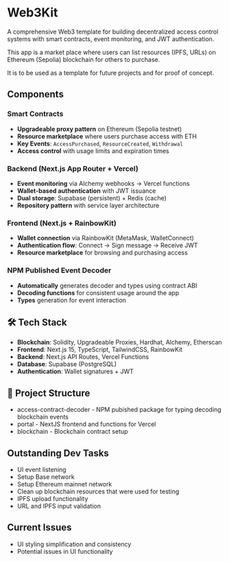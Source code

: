 # Web3Kit

A comprehensive Web3 template for building decentralized access control systems with smart contracts, event monitoring, and JWT authentication. 

This app is a market place where users can list resources (IPFS, URLs) on Ethereum (Sepolia) blockchain for others to purchase. 

It is to be used as a template for future projects and for proof of concept. 

## Components

### Smart Contracts
- **Upgradeable proxy pattern** on Ethereum (Sepolia testnet)
- **Resource marketplace** where users purchase access with ETH
- **Key Events**: `AccessPurchased`, `ResourceCreated`, `Withdrawal`
- **Access control** with usage limits and expiration times

### Backend (Next.js App Router + Vercel)
- **Event monitoring** via Alchemy webhooks → Vercel functions
- **Wallet-based authentication** with JWT issuance
- **Dual storage**: Supabase (persistent) + Redis (cache)
- **Repository pattern** with service layer architecture

### Frontend (Next.js + RainbowKit)
- **Wallet connection** via RainbowKit (MetaMask, WalletConnect)
- **Authentication flow**: Connect → Sign message → Receive JWT
- **Resource marketplace** for browsing and purchasing access

### NPM Published Event Decoder
- **Automatically** generates decoder and types using contract ABI
- **Decoding functions** for consistent usage around the app
- **Types** generation for event interaction

## 🛠️ Tech Stack

- **Blockchain**: Solidity, Upgradeable Proxies, Hardhat, Alchemy, Etherscan
- **Frontend**: Next.js 15, TypeScript, TailwindCSS, RainbowKit
- **Backend**: Next.js API Routes, Vercel Functions
- **Database**: Supabase (PostgreSQL)
- **Authentication**: Wallet signatures + JWT

## 📁 Project Structure

- access-contract-decoder - NPM pubished package for typing decoding blockchain events
- portal - NextJS frontend and functions for Vercel
- blockchain - Blockchain contract setup

## Outstanding Dev Tasks
- UI event listening 
- Setup Base network
- Setup Ethereum mainnet network
- Clean up blockchain resources that were used for testing
- IPFS upload functionality
- URL and IPFS input validation

## Current Issues
- UI styling simplification and consistency
- Potential issues in UI functionality